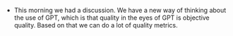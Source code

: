 - This morning we had a discussion. We have a new way of thinking about the use of GPT, which is that quality in the eyes of GPT is objective quality. Based on that we can do a lot of quality metrics.